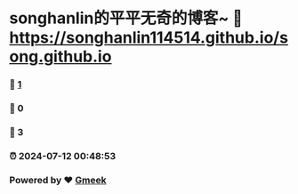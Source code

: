 # songhanlin的平平无奇的博客~ :link: https://songhanlin114514.github.io/song.github.io 
### :page_facing_up: [1](https://songhanlin114514.github.io/song.github.io/tag.html) 
### :speech_balloon: 0 
### :hibiscus: 3 
### :alarm_clock: 2024-07-12 00:48:53 
### Powered by :heart: [Gmeek](https://github.com/Meekdai/Gmeek)
